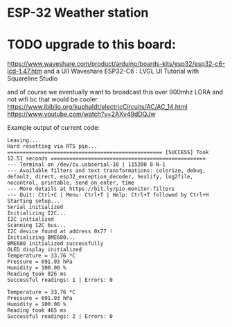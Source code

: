 # ESP-32 Weather station

# TODO upgrade to this board:

https://www.waveshare.com/product/arduino/boards-kits/esp32/esp32-c6-lcd-1.47.htm
and a U/I
Waveshare ESP32-C6 : LVGL UI Tutorial with Squareline Studio

and of course we eventually want to broadcast this over 900mhz LORA and not wifi bc that would be cooler
https://www.ibiblio.org/kuphaldt/electricCircuits/AC/AC_14.html
https://www.youtube.com/watch?v=2AXv49dDQJw

Example output of current code:

```
Leaving...
Hard resetting via RTS pin...
================================================== [SUCCESS] Took 12.51 seconds ==================================================
--- Terminal on /dev/cu.usbserial-10 | 115200 8-N-1
--- Available filters and text transformations: colorize, debug, default, direct, esp32_exception_decoder, hexlify, log2file, nocontrol, printable, send_on_enter, time
--- More details at https://bit.ly/pio-monitor-filters
--- Quit: Ctrl+C | Menu: Ctrl+T | Help: Ctrl+T followed by Ctrl+H
Starting setup...
Serial initialized
Initializing I2C...
I2C initialized
Scanning I2C bus...
I2C device found at address 0x77 !
Initializing BME680...
BME680 initialized successfully
OLED display initialized
Temperature = 33.76 *C
Pressure = 691.93 hPa
Humidity = 100.00 %
Reading took 826 ms
Successful readings: 1 | Errors: 0

Temperature = 33.76 *C
Pressure = 691.93 hPa
Humidity = 100.00 %
Reading took 465 ms
Successful readings: 2 | Errors: 0
```

